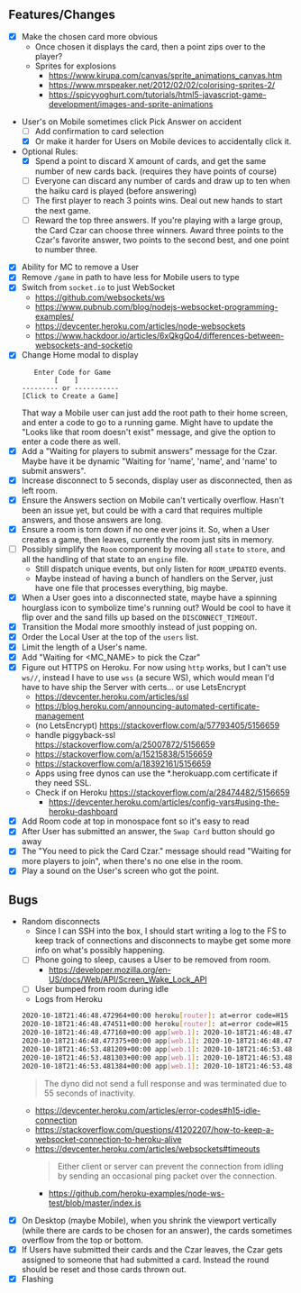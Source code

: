 ## Features/Changes

- [x] Make the chosen card more obvious
   - Once chosen it displays the card, then a point zips over to the player?
   - Sprites for explosions
      - https://www.kirupa.com/canvas/sprite_animations_canvas.htm
      - https://www.mrspeaker.net/2012/02/02/colorising-sprites-2/
      - https://spicyyoghurt.com/tutorials/html5-javascript-game-development/images-and-sprite-animations
- User's on Mobile sometimes click Pick Answer on accident
   - [ ] Add confirmation to card selection
   - [x] Or make it harder for Users on Mobile devices to accidentally click it.
- Optional Rules:
   - [x] Spend a point to discard X amount of cards, and get the same number of
     new cards back. (requires they have points of course)
   - [ ] Everyone can discard any number of cards and draw up to ten when the
     haiku card is played (before answering)
   - [ ] The first player to reach 3 points wins. Deal out new hands to start
     the next game.
   - [ ] Reward the top three answers. If you're playing with a large group, the
     Card Czar can choose three winners. Award three points to the Czar's
     favorite answer, two points to the second best, and one point to number
     three.
- [x] Ability for MC to remove a User
- [x] Remove `/game` in path to have less for Mobile users to type
- [x] Switch from `socket.io` to just WebSocket
   - https://github.com/websockets/ws
   - https://www.pubnub.com/blog/nodejs-websocket-programming-examples/
   - https://devcenter.heroku.com/articles/node-websockets
   - https://www.hackdoor.io/articles/6xQkgQo4/differences-between-websockets-and-socketio
- [x] Change Home modal to display
   ```
      Enter Code for Game
           [    ]
   --------- or -----------
   [Click to Create a Game]
   ```
   That way a Mobile user can just add the root path to their home screen, and
   enter a code to go to a running game.
   Might have to update the "Looks like that room doesn't exist" message, and
   give the option to enter a code there as well.
- [x] Add a "Waiting for players to submit answers" message for the Czar. Maybe
  have it be dynamic "Waiting for 'name', 'name', and 'name' to submit answers".
- [x] Increase disconnect to 5 seconds, display user as disconnected, then as left room.
- [x] Ensure the Answers section on Mobile can't vertically overflow. Hasn't
  been an issue yet, but could be with a card that requires multiple answers,
  and those answers are long.
- [x] Ensure a room is torn down if no one ever joins it. So, when a User creates
  a game, then leaves, currently the room just sits in memory.
- [ ] Possibly simplify the `Room` component by moving all `state` to `store`, and
  all the handling of that state to an `engine` file.
   - Still dispatch unique events, but only listen for `ROOM_UPDATED` events.
   - Maybe instead of having a bunch of handlers on the Server, just have one
     file that processes everything, big maybe.
- [x] When a User goes into a disconnected state, maybe have a spinning
  hourglass icon to symbolize time's running out? Would be cool to have it flip
  over and the sand fills up based on the `DISCONNECT_TIMEOUT`.
- [x] Transition the Modal more smoothly instead of just popping on.
- [x] Order the Local User at the top of the `users` list.
- [x] Limit the length of a User's name.
- [x] Add "Waiting for <MC_NAME> to pick the Czar"
- [x] Figure out HTTPS on Heroku. For now using `http` works, but I can't use
  `ws//`, instead I have to use `wss` (a secure WS), which would mean I'd have
  to have ship the Server with certs... or use LetsEncrypt
   - https://devcenter.heroku.com/articles/ssl
   - https://blog.heroku.com/announcing-automated-certificate-management
   - (no LetsEncrypt) https://stackoverflow.com/a/57793405/5156659
   - handle piggyback-ssl https://stackoverflow.com/a/25007872/5156659
   - https://stackoverflow.com/a/15215838/5156659
   - https://stackoverflow.com/a/18392161/5156659
   - Apps using free dynos can use the *.herokuapp.com certificate if they need SSL.
   - Check if on Heroku https://stackoverflow.com/a/28474482/5156659
      - https://devcenter.heroku.com/articles/config-vars#using-the-heroku-dashboard
- [x] Add Room code at top in monospace font so it's easy to read
- [x] After User has submitted an answer, the `Swap Card` button should go away
- [x] The "You need to pick the Card Czar." message should read "Waiting for
  more players to join", when there's no one else in the room.
- [x] Play a sound on the User's screen who got the point.

## Bugs

- Random disconnects
   - Since I can SSH into the box, I should start writing a log to the FS to
     keep track of connections and disconnects to maybe get some more info on
     what's possibly happening. 
   - [ ] Phone going to sleep, causes a User to be removed from room.
      - https://developer.mozilla.org/en-US/docs/Web/API/Screen_Wake_Lock_API
   - [ ] User bumped from room during idle
   - Logs from Heroku
   ```sh
   2020-10-18T21:46:48.472964+00:00 heroku[router]: at=error code=H15 desc="Idle connection" method=GET path="/" host=cahbox.herokuapp.com request_id=0e56538f-8558-4833-8da1-0823ff4000bc fwd="24.20.217.243" dyno=web.1 connect=1ms service=102336ms status=503 bytes= protocol=http
   2020-10-18T21:46:48.474511+00:00 heroku[router]: at=error code=H15 desc="Idle connection" method=GET path="/" host=cahbox.herokuapp.com request_id=03df43e7-c0e1-4da3-8bff-467c92ea0c89 fwd="24.20.217.243" dyno=web.1 connect=0ms service=55133ms status=503 bytes= protocol=http
   2020-10-18T21:46:48.477160+00:00 app[web.1]: 2020-10-18T21:46:48.477Z cahbox:socket:socketHandlers User "test" disconnected from room "CB47" while a game was running
   2020-10-18T21:46:48.477375+00:00 app[web.1]: 2020-10-18T21:46:48.477Z cahbox:socket:socketHandlers User "Cb47" disconnected from room "CB47" while a game was running
   2020-10-18T21:46:53.481209+00:00 app[web.1]: 2020-10-18T21:46:53.481Z cahbox:socket:socketHandlers User "test" left room "CB47" due to disconnection
   2020-10-18T21:46:53.481303+00:00 app[web.1]: 2020-10-18T21:46:53.481Z cahbox:socket:socketHandlers All Users have left, killing room "CB47"
   2020-10-18T21:46:53.481384+00:00 app[web.1]: 2020-10-18T21:46:53.481Z cahbox:socket Room "CB47" deleted
   ```
   > The dyno did not send a full response and was terminated due to 55 seconds
   > of inactivity.
   - https://devcenter.heroku.com/articles/error-codes#h15-idle-connection
   - https://stackoverflow.com/questions/41202207/how-to-keep-a-websocket-connection-to-heroku-alive
   - https://devcenter.heroku.com/articles/websockets#timeouts
     > Either client or server can prevent the connection from idling by sending
     > an occasional ping packet over the connection.
      - https://github.com/heroku-examples/node-ws-test/blob/master/index.js
   
- [x] On Desktop (maybe Mobile), when you shrink the viewport vertically (while there
  are cards to be chosen for an answer), the cards sometimes overflow from the
  top or bottom.
- [x] If Users have submitted their cards and the Czar leaves, the Czar gets
  assigned to someone that had submitted a card. Instead the round should be
  reset and those cards thrown out.
- [x] Flashing <title> for "time to review answers" not working
- [x] If I had a card selected, but not submitted, and the Czar left the game,
  then a second User joins, I make them the Czar, then I try to submit a card -
  some of the cards are grayed out, and I can't select a new card.
- [x] Notification permissions aren't requested on Mobile
   - https://stackoverflow.com/a/62450722/5156659
- [ ] `[Violation] Only request notification permission in response to a user gesture.`
- [x] On close of points awarded modal, sometimes the BG is still blurred
  - `modalCount` is negative?
  - `currentModal` not being deleted
  - `pendingModalCloses` has one in it

## Flow

- Host goes to start page
   - [x] Create new game
      - [x] A room code is generated
- [x] Host shares room code
- Users go to start page
   - Enter room code
      - [x] Enter in display name
         - [x] Server checks if name is in use
      - Joins room
- [x] The "Card Czar" is chosen
   - [x] Host sets Czar
- [x] A list of Black & White cards are randomly generated
   - [x] The random list is maintained on the Server
   - [x] For each turn, cards will be removed from the current deck and
     dispatched to all players via WebSockets.
   - Once the current list of cards is depleted, a new random list will be
     fetched from the Server.
- [x] 10 White cards are dealt to each player
- [x] The Czar is dealt a Black card, it is displayed to the group
   - [x] Some Black cards require more than one White to be provided
      - [x] Users can click which of their cards to apply, and it'll fill in the
        Black card on their device with the answer in the order they've clicked.
        They then slick Done or Ready.
   - [x] Once all Users have provided the required amount of cards, the Czar can
     click through the anonymous cards, and the Black card will have the
     blank(s) filled in by the answer, for all to see.
- [x] The Czar picks a winning answer, and that User gets an "Awesome Point"
   - [x] All Users get new cards until they have 10 again
- [x] The User after the current Czar becomes the new Czar, and it all starts
  over again.
- User leaves
   - [x] wait X seconds to see if they've actually left, or just refreshed the page
   - [x] dump their white cards into the `dead` pile
   - [x] remove them from the `users` list
   - [x] if not enough players are left, go back into a waiting state
   - [x] if the MC tries to leave, prompt them to grant MC control to someone else

## Frameworks

- https://sapper.svelte.dev/docs
   - Downloaded template by getting the template URL from
   https://github.com/sveltejs/sapper-template/tree/webpack and DownGit to
   download instead of `degit` (cuz who wants another global dep)
   https://downgit.github.io/#/home.
   - Explains why `node_modules` are in `src` https://github.com/sveltejs/sapper/issues/551
- https://github.com/sveltech/routify

## Hosting

- https://aws.amazon.com/free/webapps/
- https://www.codeinwp.com/blog/best-nodejs-hosting/
- https://devcenter.heroku.com/articles/deploying-nodejs
   - https://www.freecodecamp.org/news/how-to-deploy-an-application-to-heroku/
   - https://devcenter.heroku.com/articles/getting-started-with-nodejs#set-up
   - https://devcenter.heroku.com/articles/getting-started-with-nodejs#deploy-the-app
   - https://devcenter.heroku.com/articles/creating-apps
   - https://devcenter.heroku.com/articles/getting-started-with-nodejs#define-a-procfile
   - https://devcenter.heroku.com/articles/free-dyno-hours#free-dyno-hour-pool
   - https://devcenter.heroku.com/articles/deploying-nodejs
   - https://www.youtube.com/watch?v=AZNFox2CvBk
   - https://stackoverflow.com/questions/4536326/heroku-free-account-limited
   - https://www.heroku.com/pricing

## Testing

- https://github.com/testing-library/svelte-testing-library
   - https://testing-library.com/docs/svelte-testing-library/setup
   - https://github.com/svelte-society/recipes-mvp/blob/master/testing.md
- https://www.npmjs.com/package/dainte
